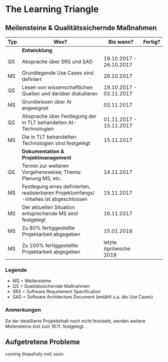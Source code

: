 # The Learning Triangle

## Meilensteine & Qualitätssichernde Maßnahmen

| Typ | Was? | Bis wann? | Fertig? |
| ------ | ------ | ------ | ------ |
|  | <b>Entwicklung</b> |  |  |
| QS | Absprache über SRS und SAD | 19.10.2017 - 26.10.2017  | |
| MS | Grundlegende Use Cases sind definiert | 26.10.2017 | |
| QS | Lesen von wissenschaftlichen Quellen und darüber diskutieren | 19.10.2017 - 02.11.2017 | |
| MS | Grundwissen über AI angeeignet | 02.11.2017 | |
| QS | Absprache über Festlegung der in TLT behandelten AI-Technologien | 01.11.2017 - 15.11.2017 | |
| MS | Die in TLT behandelten Technologien sind festgelegt | 15.11.2017 | |
|  | <b>Dokumentation & Projektmanagement</b> |  |  |
| QS | Termin zur weiteren Vorgehensweise; Thema: Planung MS, etc. | 14.11.2017 | |
| MS | Festlegung eines definierten, realisierbaren Projektumfangs/ -inhaltes ist abgeschlossen | 15.11.2017 | |
| MS | Der aktuellen Situation entsprechende MS sind festgelegt | 16.11.2017 | |
| MS | Zu 80% fertiggestellte Projektarbeit abgegeben | 15.01.2018 | |
| MS | Zu 100% fertiggestellte Projektarbeit abgegeben | letzte Aprilwoche 2018 | |


### Legende

* MS = Meilensteine
* QS = Qualitätssichernde Maßnahmen
* SRS = Software Requirement Specification
* SAD = Software Architecture Document (entählt u.a. die Use Cases)

### Anmerkungen

Da der detaillierte Projektinhalt noch nicht feststeht, werden weitere Meilensteine bist zum 16.11. festgelegt.

## Aufgetretene Probleme

coming (hopefully not) soon
